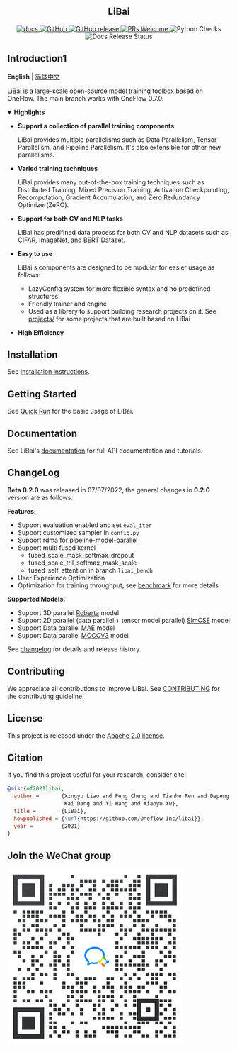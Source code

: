 <!-- 配图 -->

<h2 align="center">LiBai</h2>
<p align="center">
    <a href="https://libai.readthedocs.io/en/latest/index.html">
        <img alt="docs" src="https://img.shields.io/badge/docs-latest-blue">
    </a>
    <a href="https://github.com/Oneflow-Inc/libai/blob/master/LICENSE">
        <img alt="GitHub" src="https://img.shields.io/github/license/Oneflow-Inc/libai.svg?color=blue">
    </a>
    <a href="https://github.com/Oneflow-Inc/libai/releases">
        <img alt="GitHub release" src="https://img.shields.io/github/release/Oneflow-Inc/libai.svg">
    </a>
    <a href="https://github.com/Oneflow-Inc/libai/issues">
        <img alt="PRs Welcome" src="https://img.shields.io/badge/PRs-welcome-pink.svg">
    </a>
    <a herf="https://github.com/Oneflow-Inc/libai/issues">
        <img alt="Python Checks" src="https://github.com/Oneflow-Inc/libai/workflows/Python checks/badge.svg">
    </a>
    <a herf="https://github.com/Oneflow-Inc/libai/issues">
        <img alt="Docs Release Status" src="https://github.com/Oneflow-Inc/libai/workflows/Document Release/badge.svg">
    </a>
</p>


## Introduction1

**English** | [简体中文](/README_zh-CN.md)

LiBai is a large-scale open-source model training toolbox based on OneFlow. The main branch works with OneFlow 0.7.0.

<details open>
<summary> <b> Highlights </b> </summary>

- **Support a collection of parallel training components**

    LiBai provides multiple parallelisms such as Data Parallelism, Tensor Parallelism, and Pipeline Parallelism. It's also extensible for other new parallelisms.

- **Varied training techniques**

    LiBai provides many out-of-the-box training techniques such as Distributed Training, Mixed Precision Training, Activation Checkpointing, Recomputation, Gradient Accumulation, and Zero Redundancy Optimizer(ZeRO).

- **Support for both CV and NLP tasks**

    LiBai has predifined data process for both CV and NLP datasets such as CIFAR, ImageNet, and BERT Dataset.

- **Easy to use**

    LiBai's components are designed to be modular for easier usage as follows:
    - LazyConfig system for more flexible syntax and no predefined structures 
    - Friendly trainer and engine
    - Used as a library to support building research projects on it. See [projects/](/projects) for some projects that are built based on LiBai

- **High Efficiency**

</details>

## Installation

See [Installation instructions](https://libai.readthedocs.io/en/latest/tutorials/get_started/Installation.html).

## Getting Started

See [Quick Run](https://libai.readthedocs.io/en/latest/tutorials/get_started/quick_run.html) for the basic usage of LiBai.

## Documentation

See LiBai's [documentation](https://libai.readthedocs.io/en/latest/index.html) for full API documentation and tutorials.

## ChangeLog

**Beta 0.2.0** was released in 07/07/2022, the general changes in **0.2.0** version are as follows:

**Features:**
- Support evaluation enabled and set `eval_iter`
- Support customized sampler in `config.py`
- Support rdma for pipeline-model-parallel
- Support multi fused kernel 
   - fused_scale_mask_softmax_dropout
   - fused_scale_tril_softmax_mask_scale
   - fused_self_attention in branch `libai_bench`
- User Experience Optimization
- Optimization for training throughput, see [benchmark](https://libai.readthedocs.io/en/latest/tutorials/get_started/Benchmark.html) for more details

**Supported Models:**
- Support 3D parallel [Roberta](https://arxiv.org/abs/1907.11692) model
- Support 2D parallel (data parallel + tensor model parallel) [SimCSE](https://arxiv.org/abs/2104.08821) model
- Support Data parallel [MAE](https://arxiv.org/abs/2111.06377) model
- Support Data parallel [MOCOV3](https://arxiv.org/abs/2104.02057) model

See [changelog](./changelog.md) for details and release history.

## Contributing

We appreciate all contributions to improve LiBai. See [CONTRIBUTING](./CONTRIBUTING.md) for the contributing guideline.

## License

This project is released under the [Apache 2.0 license](LICENSE).

## Citation

If you find this project useful for your research, consider cite:

```BibTeX
@misc{of2021libai,
  author =       {Xingyu Liao and Peng Cheng and Tianhe Ren and Depeng Liang and
                  Kai Dang and Yi Wang and Xiaoyu Xu},
  title =        {LiBai},
  howpublished = {\url{https://github.com/Oneflow-Inc/libai}},
  year =         {2021}
}
```

## Join the WeChat group

![LiBai_Wechat_QRcode](./docs/source/tutorials/assets/LiBai_Wechat.png)